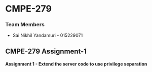 # CMPE-279

### Team Members
* Sai Nikhil Yandamuri - 015229071

## CMPE-279 Assignment-1

#### Assignment 1 - Extend the server code to use privilege separation

